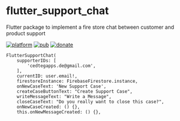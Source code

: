 # flutter_support_chat

Flutter package to implement a fire store chat between customer and product support

[![platform](https://img.shields.io/badge/Platform-Flutter-blue.svg)](https://flutter.dev/)
[![pub](https://img.shields.io/pub/v/flutter_support_chat.svg)](https://pub.dev/packages/flutter_support_chat)
[![donate](https://img.shields.io/badge/Donate-Buy%20me%20a%20coffe-yellow.svg)](https://www.buymeacoffee.com/cedtegapps)

```
FlutterSupportChat(
    supporterIDs: [
        'cedtegapps.de@gmail.com',
    ],
    currentID: user.email!,
    firestoreInstance: FirebaseFirestore.instance,
    onNewCaseText: 'New Support Case',
    createCaseButtonText: "Create Support Case",
    writeMessageText: "Write a Message",
    closeCaseText: "Do you really want to close this case?",
    onNewCaseCreated: () {},
    this.onNewMessageCreated: () {},
```